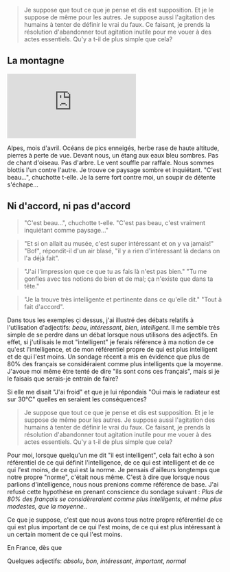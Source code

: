 > Je suppose que tout ce que je pense et dis est supposition.
> Et je le suppose de même pour les autres. 
> Je suppose aussi l'agitation des humains à tenter de définir le vrai du faux.
> Ce faisant, je prends la résolution d'abandonner tout agitation inutile pour me vouer à des actes essentiels.
> Qu'y a t-il de plus simple que cela? 

## La montagne

![montagne](http://www.vieillegrille.fr/show_image.php?id=816)

Alpes, mois d'avril. Océans de pics enneigés, herbe rase de haute altitude, pierres à perte de vue. Devant nous, un étang aux eaux bleu sombres. Pas de chant d'oiseau. Pas d'arbre. Le vent souffle par raffale. Nous sommes blottis l'un contre l'autre. Je trouve ce paysage sombre et inquiétant. "C'est beau...", chuchotte t-elle. Je la serre fort contre moi, un soupir de détente s'échape... 

## Ni d'accord, ni pas d'accord

> "C'est beau...", chuchotte t-elle. "C'est pas beau, c'est vraiment inquiétant comme paysage..."

> "Et si on allait au musée, c'est super intéressant et on y va jamais!" "Bof", répondit-il d'un air blasé, "il y a rien d'intéressant là dedans on l'a déjà fait". 

> "J'ai l'impression que ce que tu as fais là n'est pas bien." "Tu me gonfles avec tes notions de bien et de mal; ça n'existe que dans ta tête." 

> "Je la trouve très intelligente et pertinente dans ce qu'elle dit." "Tout à fait d'accord". 

Dans tous les exemples çi dessus, j'ai illustré des débats relatifs à l'utilisation d'adjectifs: *beau*, *intéressant*, *bien*, *intelligent*. Il me semble très simple de se perdre dans un débat lorsque nous utilisons des adjectifs. En effet, si j'utilisais le mot "intelligent" je ferais référence à ma notion de ce qu'est l'intelligence, et de mon référentiel propre de qui est plus intelligent et de qui l'est moins. Un sondage récent a mis en évidence que plus de 80% des français se considéraient comme plus intelligents que la moyenne. J'avoue moi même être tenté de dire "ils sont cons ces français", mais si je le faisais que serais-je entrain de faire? 

Si elle me disait "J'ai froid" et que je lui répondais "Oui mais le radiateur est sur 30°C" quelles en seraient les conséquences?

> Je suppose que tout ce que je pense et dis est supposition.
> Et je le suppose de même pour les autres. 
> Je suppose aussi l'agitation des humains à tenter de définir le vrai du faux.
> Ce faisant, je prends la résolution d'abandonner tout agitation inutile pour me vouer à des actes essentiels.
> Qu'y a t-il de plus simple que cela? 












Pour moi, lorsque quelqu'un me dit "il est intelligent", cela fait echo à son référentiel de ce qui définit l'intelligence, de ce qui est intelligent et de ce qui l'est moins, de ce qui est la norme. Je pensais d'ailleurs longtemps que notre propre "norme", c'était nous même. C'est à dire que lorsque nous parlions d'intelligence, nous nous prenions comme référence de base. J'ai refusé cette hypothèse en prenant conscience du sondage suivant : *Plus de 80% des français se considèreraient comme plus intelligents, et même plus modestes, que la moyenne.*.

Ce que je suppose, c'est que nous avons tous notre propre référentiel de ce qui est plus important de ce qui l'est moins, de ce qui est plus intéressant à un certain moment de ce qui l'est moins. 

En France, dès que 




Quelques adjectifs: *absolu*, *bon*, *intéressant*, *important*, *normal*









